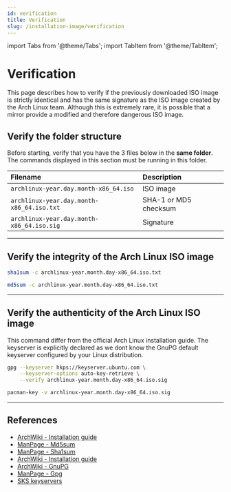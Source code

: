 ```yaml
---
id: verification
title: Verification
slug: /installation-image/verification
---
```


import Tabs from '@theme/Tabs';
import TabItem from '@theme/TabItem';

# Verification
This page describes how to verify if the previously downloaded ISO image is strictly identical and has the same signature as the ISO image created by the Arch Linux team. Although this is extremely rare, it is possible that a mirror provide a modified and therefore dangerous ISO image.

## Verify the folder structure
Before starting, verify that you have the 3 files below in the **same folder**. The commands displayed in this section must be running in this folder.

| Filename                                  | Description           |
| :---------------------------------------- | :-------------------- |
| `archlinux-year.day.month-x86_64.iso`     | ISO image             |
| `archlinux-year.day.month-x86_64.iso.txt` | SHA-1 or MD5 checksum |
| `archlinux-year.day.month-x86_64.iso.sig` | Signature             |

---

## Verify the integrity of the Arch Linux ISO image

<Tabs>
  <TabItem value="sha1" label="SHA-1" default>

``` bash
sha1sum -c archlinux-year.month.day-x86_64.iso.txt
```

  </TabItem>
  <TabItem value="md5" label="MD5">

``` bash
md5sum -c archlinux-year.month.day-x86_64.iso.txt
```

  </TabItem>
</Tabs>

---

## Verify the authenticity of the Arch Linux ISO image
This command differ from the official Arch Linux installation guide. The keyserver is explicitly declared as we dont know the GnuPG default keyserver configured by your Linux distribution.

<Tabs>
  <TabItem value="anyLinux" label="Any linux distribution" default>

``` bash
gpg --keyserver hkps://keyserver.ubuntu.com \
    --keyserver-options auto-key-retrieve \
    --verify archlinux-year.month.day-x86_64.iso.sig
```

  </TabItem>
  <TabItem value="archLinux" label="Arch Linux">

``` bash
pacman-key -v archlinux-year.month.day-x86_64.iso.sig
```

  </TabItem>
</Tabs>

---

## References

- [ArchWiki - Installation guide](https://wiki.archlinux.org/index.php/Installation_guide#Verify_signature)
- [ManPage - Md5sum](https://jlk.fjfi.cvut.cz/arch/manpages/man/core/coreutils/md5sum.1.en)
- [ManPage - Sha1sum](https://jlk.fjfi.cvut.cz/arch/manpages/man/core/coreutils/sha1sum.1.en)
- [ArchWiki - Installation guide](https://wiki.archlinux.org/index.php/Installation_guide#Verify_signature)
- [ArchWiki - GnuPG](https://wiki.archlinux.org/index.php/GnuPG#Use_a_keyserver)
- [ManPage - Gpg](https://jlk.fjfi.cvut.cz/arch/manpages/man/core/gnupg/gpg.1.en)
- [SKS keyservers](https://sks-keyservers.net/)